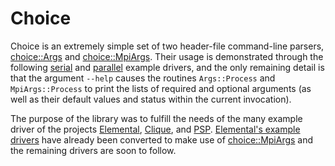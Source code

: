 Choice
======

Choice is an extremely simple set of two header-file command-line parsers, 
[choice::Args](http://github.com/poulson/choice/blob/master/choice.hpp) and 
[choice::MpiArgs](http://github.com/poulson/choice/blob/master/mpi_choice.hpp). 
Their usage is demonstrated through the following
[serial](http://github.com/poulson/choice/blob/master/example.cpp) and 
[parallel](http://github.com/poulson/choice/blob/master/mpi_example.cpp) 
example drivers, and the only remaining detail is that the argument `--help`
causes the routines `Args::Process` and `MpiArgs::Process` to print the 
lists of required and optional arguments (as well as their default values 
and status within the current invocation).

The purpose of the library was to fulfill the needs of the many example 
driver of the projects 
[Elemental](http://code.google.com/p/elemental), [Clique](http://github.com/poulson/Clique), and [PSP](http://github.com/poulson/PSP).
[Elemental's example drivers](http://github.com/poulson/Elemental/blob/master/examples) have already been converted to make use of 
[choice::MpiArgs](http://github.com/poulson/choice/blob/master/mpi_choice.hpp) 
and the remaining drivers are soon to follow.
